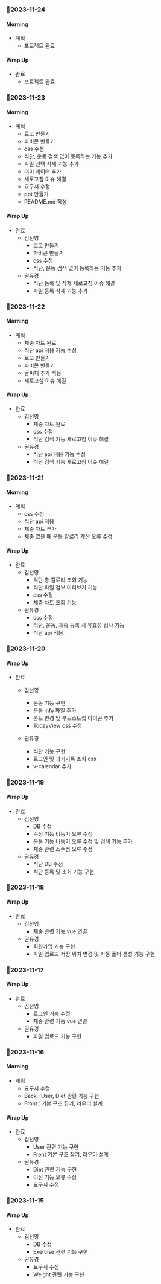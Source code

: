 ### 🍑2023-11-24
#### Morning
- 계획
  - 프로젝트 완료

#### Wrap Up
- 완료
  - 프로젝트 완료



### 🍑2023-11-23
#### Morning
- 계획
  - 로고 만들기
  - 파비콘 반들기
  - css 수정
  - 식단, 운동 검색 없이 등록하는 기능 추가
  - 파일 선택 삭제 기능 추가
  - 더미 데이터 추가
  - 새로고침 이슈 해결
  - 요구서 수정
  - ppt 만들기
  - README.md 작성

#### Wrap Up
- 완료
  - 김선영
    - 로고 만들기
    - 파비콘 만들기
    - css 수정
    - 식단, 운동 검색 없이 등록하는 기능 추가
  - 권유경
    - 식단 등록 및 삭제 새로고침 이슈 해결
    - 파일 등록 삭제 기능 추가



### 🍑2023-11-22
#### Morning
- 계획
  - 체중 차트 완료
  - 식단 api 적용 기능 수정
  - 로고 만들기
  - 파비콘 반들기
  - 글씨체 추가 적용
  - 새로고침 이슈 해결

#### Wrap Up
- 완료
  - 김선영
    - 체중 차트 완료
    - css 수정
    - 식단 검색 기능 새로고침 이슈 해결
  - 권유경
    - 식단 api 적용 기능 수정
    - 식단 검색 기능 새로고침 이슈 해결


### 🍑2023-11-21
#### Morning
- 계획
  - css 수정
  - 식단 api 적용
  - 체중 차트 추가
  - 체중 없을 때 운동 칼로리 계산 오류 수정

#### Wrap Up
- 완료
  - 김선영
    - 식단 총 칼로리 조회 기능
    - 식단 파일 첨부 미리보기 기능
    - css 수정
    - 체중 차트 조회 기능
  - 권유경
    - css 수정
    - 식단, 운동, 체중 등록 시 유효성 검사 기능
    - 식단 api 적용


### 🍑2023-11-20
#### Wrap Up
- 완료
  - 김선영
    - 운동 기능 구현
    - 운동 info 파일 추가
    - 폰트 변경 및 부트스트랩 아이콘 추가
    - TodayView css 수정
  
  - 권유경
    - 식단 기능 구현  
    - 로그인 및 과거기록 조회 css
    - v-calendar 추가


### 🍑2023-11-19
#### Wrap Up
- 완료
  - 김선영
    - DB 수정
    - 수정 기능 비동기 오류 수정
    - 운동 기능 비동기 오류 수정 및 검색 기능 추가
    - 체중 관련 소수점 오류 수정
  - 권유경
    - 식단 DB 수정
    - 식단 등록 및 조회 기능 구현
### 🍑2023-11-18
#### Wrap Up
- 완료
  - 김선영
    - 체중 관련 기능 vue 연결
  - 권유경
    - 회원가입 기능 구현
    - 파일 업로드 저장 위치 변경 및 자동 폴더 생성 기능 구현


### 🍑2023-11-17
#### Wrap Up
- 완료
  - 김선영
    - 로그인 기능 수정
    - 체중 관련 기능 vue 연결
  - 권유경
    - 파일 업로드 기능 구현


### 🍑2023-11-16
#### Morning
- 계획
    - 요구서 수정
    - Back : User, Diet 관련 기능 구현
    - Front : 기본 구조 잡기, 라우터 설계


#### Wrap Up
- 완료
  - 김선영
    - User 관련 기능 구현
    - Front 기본 구조 잡기, 라우터 설계
  - 권유경
    - Diet 관련 기능 구현
    - 이전 기능 오류 수정
    - 요구서 수정


### 🍑2023-11-15
#### Wrap Up
- 완료
  - 김선영
    - DB 수정
    - Exercise 관련 기능 구현
  - 권유경
    - 요구서 수정
    - Weight 관련 기능 구현
